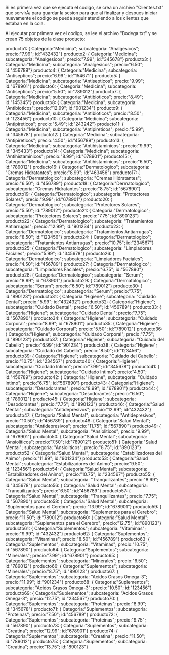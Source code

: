 Si es primera vez que se ejecuta el codigo, se crea un archivo "Clientes.txt" que servirÃ¡ para guardar la sesion para que al finalizar y 
despues iniciar nuevamente el codigo se pueda seguir atendiendo a los clientes que estaban en la cola.


Al ejecutar por primera vez el codigo, se lee el archivo "Bodega.txt" y se crean 75 objetos de la clase producto:

producto1: { Categoria:"Medicina"; subcategoria: "Analgesicos"; precio:"7.99"; id:"432432"}
producto2: { Categoria:"Medicina"; subcategoria: "Analgesicos"; precio:"7.99"; id:"345678"}
producto3: { Categoria:"Medicina"; subcategoria: "Analgesicos"; precio:"6.50"; id:"456789"}
producto4: { Categoria:"Medicina"; subcategoria: "Antisepticos"; precio:"6.99"; id:"154671"}
producto5: { Categoria:"Medicina"; subcategoria: "Antisepticos"; precio:"9.99"; id:"678901"}
producto6: { Categoria:"Medicina"; subcategoria: "Antisepticos"; precio:"5.50"; id:"789012"}
producto7: { Categoria:"Medicina"; subcategoria: "Antibioticos"; precio:"8.49"; id:"145345"}
producto8: { Categoria:"Medicina"; subcategoria: "Antibioticos"; precio:"12.99"; id:"901234"}
producto9: { Categoria:"Medicina"; subcategoria: "Antibioticos"; precio:"8.50"; id:"123456"}
producto10: { Categoria:"Medicina"; subcategoria: "Antipireticos"; precio:"5.49"; id:"243242"}
producto11: { Categoria:"Medicina"; subcategoria: "Antipireticos"; precio:"5.99"; id:"345678"}
producto12: { Categoria:"Medicina"; subcategoria: "Antipireticos"; precio:"4.50"; id:"456789"}
producto13: { Categoria:"Medicina"; subcategoria: "Antihistaminicos"; precio:"9.99"; id:"345433"}
producto14: { Categoria:"Medicina"; subcategoria: "Antihistaminicos"; precio:"8.99"; id:"678901"}
producto15: { Categoria:"Medicina"; subcategoria: "Antihistaminicos"; precio:"6.50"; id:"789012"}
producto16: { Categoria:"Dermatologico"; subcategoria: "Cremas Hidratantes"; precio:"8.99"; id:"463456"}
producto17: { Categoria:"Dermatologico"; subcategoria: "Cremas Hidratantes"; precio:"6.50"; id:"456789"}
producto18: { Categoria:"Dermatologico"; subcategoria: "Cremas Hidratantes"; precio:"8.75"; id:"567890"}
producto19: { Categoria:"Dermatologico"; subcategoria: "Protectores Solares"; precio:"9.99"; id:"678901"}
producto20: { Categoria:"Dermatologico"; subcategoria: "Protectores Solares"; precio:"5.50"; id:"789012"}
producto21: { Categoria:"Dermatologico"; subcategoria: "Protectores Solares"; precio:"7.75"; id:"890123"}
producto22: { Categoria:"Dermatologico"; subcategoria: "Tratamientos Antiarrugas"; precio:"12.99"; id:"901234"}
producto23: { Categoria:"Dermatologico"; subcategoria: "Tratamientos Antiarrugas"; precio:"8.50"; id:"123456"}
producto24: { Categoria:"Dermatologico"; subcategoria: "Tratamientos Antiarrugas"; precio:"10.75"; id:"234567"}
producto25: { Categoria:"Dermatologico"; subcategoria: "Limpiadores Faciales"; precio:"5.99"; id:"345678"}
producto26: { Categoria:"Dermatologico"; subcategoria: "Limpiadores Faciales"; precio:"4.50"; id:"456789"}
producto27: { Categoria:"Dermatologico"; subcategoria: "Limpiadores Faciales"; precio:"6.75"; id:"567890"}
producto28: { Categoria:"Dermatologico"; subcategoria: "Serum"; precio:"8.99"; id:"678901"}
producto29: { Categoria:"Dermatologico"; subcategoria: "Serum"; precio:"6.50"; id:"789012"}
producto30: { Categoria:"Dermatologico"; subcategoria: "Serum"; precio:"7.75"; id:"890123"}
producto31: { Categoria:"Higiene"; subcategoria: "Cuidado Dental"; precio:"5.99"; id:"432432"}
producto32: { Categoria:"Higiene"; subcategoria: "Cuidado Dental"; precio:"6.50"; id:"456789"}
producto33: { Categoria:"Higiene"; subcategoria: "Cuidado Dental"; precio:"7.75"; id:"567890"}
producto34: { Categoria:"Higiene"; subcategoria: "Cuidado Corporal"; precio:"8.99"; id:"678901"}
producto35: { Categoria:"Higiene"; subcategoria: "Cuidado Corporal"; precio:"5.50"; id:"789012"}
producto36: { Categoria:"Higiene"; subcategoria: "Cuidado Corporal"; precio:"7.75"; id:"890123"}
producto37: { Categoria:"Higiene"; subcategoria: "Cuidado del Cabello"; precio:"6.99"; id:"901234"}
producto38: { Categoria:"Higiene"; subcategoria: "Cuidado del Cabello"; precio:"8.50"; id:"123456"}
producto39: { Categoria:"Higiene"; subcategoria: "Cuidado del Cabello"; precio:"10.75"; id:"234567"}
producto40: { Categoria:"Higiene"; subcategoria: "Cuidado Intimo"; precio:"7.99"; id:"345678"}
producto41: { Categoria:"Higiene"; subcategoria: "Cuidado Intimo"; precio:"4.50"; id:"456789"}
producto42: { Categoria:"Higiene"; subcategoria: "Cuidado Intimo"; precio:"6.75"; id:"567890"}
producto43: { Categoria:"Higiene"; subcategoria: "Desodorantes"; precio:"8.99"; id:"678901"}
producto44: { Categoria:"Higiene"; subcategoria: "Desodorantes"; precio:"6.50"; id:"789012"}
producto45: { Categoria:"Higiene"; subcategoria: "Desodorantes"; precio:"7.75"; id:"890123"}
producto46: { Categoria:"Salud Mental"; subcategoria: "Antidepresivos"; precio:"12.99"; id:"432432"}
producto47: { Categoria:"Salud Mental"; subcategoria: "Antidepresivos"; precio:"10.50"; id:"456789"}
producto48: { Categoria:"Salud Mental"; subcategoria: "Antidepresivos"; precio:"11.75"; id:"567890"}
producto49: { Categoria:"Salud Mental"; subcategoria: "Ansioliticos"; precio:"9.99"; id:"678901"}
producto50: { Categoria:"Salud Mental"; subcategoria: "Ansioliticos"; precio:"7.50"; id:"789012"}
producto51: { Categoria:"Salud Mental"; subcategoria: "Ansioliticos"; precio:"8.75"; id:"890123"}
producto52: { Categoria:"Salud Mental"; subcategoria: "Estabilizadores del Animo"; precio:"11.99"; id:"901234"}
producto53: { Categoria:"Salud Mental"; subcategoria: "Estabilizadores del Animo"; precio:"9.50"; id:"123456"}
producto54: { Categoria:"Salud Mental"; subcategoria: "Estabilizadores del Animo"; precio:"10.75"; id:"234567"}
producto55: { Categoria:"Salud Mental"; subcategoria: "Tranquilizantes"; precio:"8.99"; id:"345678"}
producto56: { Categoria:"Salud Mental"; subcategoria: "Tranquilizantes"; precio:"6.50"; id:"456789"}
producto57: { Categoria:"Salud Mental"; subcategoria: "Tranquilizantes"; precio:"7.75"; id:"567890"}
producto58: { Categoria:"Salud Mental"; subcategoria: "Suplementos para el Cerebro"; precio:"13.99"; id:"678901"}
producto59: { Categoria:"Salud Mental"; subcategoria: "Suplementos para el Cerebro"; precio:"11.50"; id:"789012"}
producto60: { Categoria:"Salud Mental"; subcategoria: "Suplementos para el Cerebro"; precio:"12.75"; id:"890123"}
producto61: { Categoria:"Suplementos"; subcategoria: "Vitaminas"; precio:"9.99"; id:"432432"}
producto62: { Categoria:"Suplementos"; subcategoria: "Vitaminas"; precio:"8.50"; id:"456789"}
producto63: { Categoria:"Suplementos"; subcategoria: "Vitaminas"; precio:"10.75"; id:"567890"}
producto64: { Categoria:"Suplementos"; subcategoria: "Minerales"; precio:"7.99"; id:"678901"}
producto65: { Categoria:"Suplementos"; subcategoria: "Minerales"; precio:"6.50"; id:"789012"}
producto66: { Categoria:"Suplementos"; subcategoria: "Minerales"; precio:"8.75"; id:"890123"}
producto67: { Categoria:"Suplementos"; subcategoria: "Acidos Grasos Omega-3"; precio:"11.99"; id:"901234"}
producto68: { Categoria:"Suplementos"; subcategoria: "Acidos Grasos Omega-3"; precio:"10.50"; id:"123456"}
producto69: { Categoria:"Suplementos"; subcategoria: "Acidos Grasos Omega-3"; precio:"12.75"; id:"234567"}
producto70: { Categoria:"Suplementos"; subcategoria: "Proteinas"; precio:"8.99"; id:"345678"}
producto71: { Categoria:"Suplementos"; subcategoria: "Proteinas"; precio:"7.50"; id:"456789"}
producto72: { Categoria:"Suplementos"; subcategoria: "Proteinas"; precio:"9.75"; id:"567890"}
producto73: { Categoria:"Suplementos"; subcategoria: "Creatina"; precio:"12.99"; id:"678901"}
producto74: { Categoria:"Suplementos"; subcategoria: "Creatina"; precio:"11.50"; id:"789012"}
producto75: { Categoria:"Suplementos"; subcategoria: "Creatina"; precio:"13.75"; id:"890123"}
